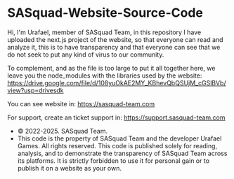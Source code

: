 # SASquad-Website-Source-Code
Hi, I'm Urafael, member of SASquad Team, in this repository I have uploaded the next.js project of the website, so that everyone can read and analyze it, this is to have transparency and that everyone can see that we do not seek to put any kind of virus to our community.


To complement, and as the file is too large to put it all together here, we leave you the node_modules with the libraries used by the website: https://drive.google.com/file/d/108yuOkAE2MY_KBhevQbQSUjM_cGSlBVb/view?usp=drivesdk

You can see website in: https://sasquad-team.com

For support, create an ticket support in: https://support.sasquad-team.com

 * © 2022-2025. SASquad Team.
* This code is the property of SASquad Team and the developer Urafael Games. All rights reserved. This code is published solely for reading, analysis, and to demonstrate the transparency of SASquad Team across its platforms. It is strictly forbidden to use it for personal gain or to publish it on a website as your own.  
